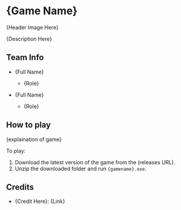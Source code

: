 # {Game Name}


{Header Image Here}

{Description Here}


## Team Info

- {Full Name}
  - {Role}

- {Full Name}
  - {Role}


## How to play
{explaination of game}

To play:
1. Download the latest version of the game from the (releases URL).
2. Unzip the downloaded folder and run `{gamename}.exe`.


## Credits

- {Credit Here}: {Link}


